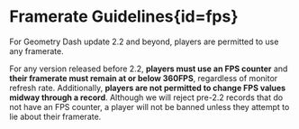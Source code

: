 <div class='panel fade js-scroll-anim' data-anim='fade'>

# Framerate Guidelines{id=fps}

For Geometry Dash update 2.2 and beyond, players are permitted to use any framerate.

For any version released before 2.2, **players must use an FPS counter** and **their framerate must remain at or below 360FPS**, regardless of monitor refresh rate. Additionally, **players are not permitted to change FPS values midway through a record**. Although we will reject pre-2.2 records that do not have an FPS counter, a player will not be banned unless they attempt to lie about their framerate. 

</div>
